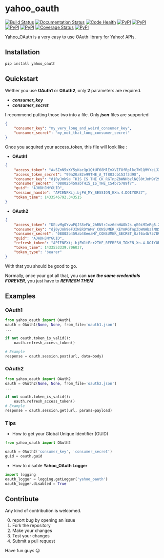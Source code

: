 # yahoo_oauth

[![Build Status](https://travis-ci.org/josuebrunel/yahoo-oauth.svg?branch=master)](https://travis-ci.org/josuebrunel/yahoo-oauth)
[![Documentation Status](https://readthedocs.org/projects/yahoo-oauth/badge/?version=latest)](https://readthedocs.org/projects/yahoo-oauth/?badge=latest)
[![Code Health](https://landscape.io/github/josuebrunel/yahoo-oauth/master/landscape.svg?style=flat)](https://landscape.io/github/josuebrunel/yahoo-oauth/master)
[![PyPI](https://img.shields.io/pypi/v/yahoo-oauth.svg?style=flat)](https://pypi.python.org/pypi/yahoo_oauth)
[![PyPI](https://img.shields.io/pypi/dm/yahoo-oauth.svg?style=flat)](https://pypi.python.org/pypi/yahoo_oauth)
[![PyPI](https://img.shields.io/pypi/pyversions/yahoo-oauth.svg?style=flat)](https://pypi.python.org/pypi/yahoo_oauth)
[![PyPI](https://img.shields.io/pypi/implementation/yahoo-oauth.svg?style=flat)](https://pypi.python.org/pypi/yahoo_oauth)
[![Coverage Status](https://coveralls.io/repos/josuebrunel/yahoo-oauth/badge.svg?branch=dev)](https://coveralls.io/r/josuebrunel/yahoo-oauth?branch=dev)
[![PyPI](https://img.shields.io/pypi/l/yahoo-oauth.svg?style=flat)](https://pypi.python.org/pypi/yahoo_oauth)

Yahoo_OAuth is a very easy to use OAuth library for Yahoo! APIs. 

## Installation

```python
pip install yahoo_oauth
```

## Quickstart

Wether you use **OAuth1** or **OAuth2**, only **2** parameters are required.

* ___consumer_key___ 
* ___consumer_secret___

I recommend putting those two into a file. Only ***json*** files are supported 

```json
{
    "consumer_key": "my_very_long_and_weird_consumer_key",
    "consumer_secret": "my_not_that_long_consumer_secret"
}
```

Once you acquired your access_token, this file will look like :

* **OAuth1**

```json
{
    "access_token": "A=5ZnN5xXY5yKacQp1QtUF68MlEmXVIF8fRplkc7W1QMVYeLJ2DdBmNyH7SxVgUbAjdv5edCnk_DEUbfr6GpqezsSAuE9h36wfh.J45twIo1sA.bqMk7Bta6IisI9z1_h8D0QZzWYmjybxlQcuNgd7TY4nJuu_Afj_8ED787BQbjg6OqRotV.eM4_YyBCjP1K8G6rG44iX2PGNj.JSEJrocgvglABkTTVA_8t.JoLH7NHSgxCQXhakBsk3_K.6Rkgm_Nkc7.ZD02pYy3dJAfBh1fFvtrCwIOqDIplri305dZ1UY430X6SfPnZIFJNiTWkMH8_QRhcnfizG5TZugN_.0ib2VnnUzspeFT0_86p6WMP3uFOLYXspdEOryhSJwFJ3AHZN9n.t8euRQOxanpsvw5M5ffBs6P0dI5FijGw3fibbqoheJOSUE_BRUNEL_KOUKAJSsJCH(^_^)JHllHmJUptK9k5ifiqJOpTbodnW8EsyyNhthDOusv5Bp6142mvCPnC7HX7PkTodHqfgVyAUOvOqSsqMGyc65OY8roLORKpUWObw9bjd8YsU40jwSaGZtWmvVhYV9RxUA779bRuE1k0BL_fvXQ_tlZnxPhtIFBB64szQ9AwA9HT_nZKq8q1rOfUcBIZJ7Zu1jwpZUAOkHsfmHWCW2gK8BC4wjk0WuJg95FpZ2z741mhRcdma2bVYpdh3k2DdaBVYRTDT36Q4SBtreb_GNi1Mctg.RhSqopCTTvW4jjXAkt2SHnscUi37v0yo4JVex0cnVmVTFL7TRl1JMLl9jt0XmaLaKuS4nhR4A--", 
    "access_token_secret": "99a20a82e99THE_A_Tf803cb153f3d98", 
    "consumer_key": "dj0yJmk9e_THIS_IS_THE_CK_RGTnpZbWNHbzlNQS0tJnM9Y29uc3VtZXJzZWNyZXQmeD1iNQ--", 
    "consumer_secret": "08802b459abTHIS_IS_THE_CS4b75789f7", 
    "guid": "AJHDHJMYGUID",
    "session_handle": "APIENFXij.bjFW_MY_SESSION_EXn.4.DOIYOR37", 
    "token_time": 1433546792.343515
}
```

* **OAuth2**

```json
{
    "access_token": "DELvMgOYvwPQJS8eFW_2hRN5rJxz6dnHAOk2s.qB0iMIeRg5.ZpW3xZF0p8CABLjZ2gfNdE602dCN2wTHdGHHLtChF3ls9BUuZ1QDdqIVq.yWclfweleyZSq6dAzlPEHiskWmfItjHK5VERY_LONG_ACCESS_TOKEN_oyyD4cIKvdNJsJ9k779mAUqN02_5ugBeDfCLebqjL8uVuunObew0ERa2MxE6jywNY0TTCe9W0nqTd6n0lKoN4PSP1Dw_Ifwx6enGuhUUAhhpa7nNMyhNy_pe6PfDf7IJ5gbkdtw3mD1o2T218ZTV0owdrKDLSF9oZrNvZ75xDlqaaI5yeW_.L63zk11PjsWUd5K8LGhWSTgRbyhffCDBcqVwTYEqHwCyVqHX4z2kgHhGsc0ies6WMG33kSw5Cgun0fnPbdDuHBgQziXU.GMv4hIDoIDMSLGpzpcpkyx4GS1CC_RUQwKxLilR3MQy7X2gI3cJA4lhRPlXEOdhS5HIQiQTgMWO9nWt7.RR7XtXVg-",
    "consumer_key": "dj0yJmk9eFJINERDYWMY_CONSUMER_KEYmRGTnpZbWNHbzlNQS0tJnM9Y29uc3VtZXJzZWNyZXQmeD1iNQ--",
    "consumer_secret": "08802b459ab48eeaMY_CONSUMER_SECRET_0af6a4b75789f7",
    "guid": "AJHDHJMYGUID",
    "refresh_token": "APIENFXij.bjFW1tEcr2THE_REFRESH_TOKEN_Xn.4.DOIYOR37",
    "token_time": 1433553339.706037,
    "token_type": "bearer"
}
```

With that you should be good to go.

Normally, once your got all that, you can ***use the same credentials FOREVER***, you just have to ***REFRESH THEM***. 

## Examples

### OAuth1

```python
from yahoo_oauth import OAuth1
oauth = OAuth1(None, None, from_file='oauth1.json')
...

if not oauth.token_is_valid():
    oauth.refresh_access_token()

# Example
response = oauth.session.post(url, data=body)
```

### OAuth2

```python
from yahoo_oauth import OAuth2
oauth = OAuth2(None, None, from_file='oauth2.json')
...

if not oauth.token_is_valid():
    oauth.refresh_access_token()
# Example
response = oauth.session.get(url, params=payload)
```

### Tips

* How to get your Global Unique Identifier (GUID)
```python
from yahoo_oauth import OAuth2

oauth = OAuth2('consumer_key', 'consumer_secret')
guid = oauth.guid

```

* How to disable **Yahoo_OAuth Logger**
```python
import logging
oauth_logger = logging.getLogger('yahoo_oauth')
oauth_logger.disabled = True
```

## Contribute

Any kind of contribution is welcomed.

0. report bug by opening an issue
1. Fork the repository
2. Make your changes
3. Test your changes
4. Submit a pull request

Have fun guys :wink:
